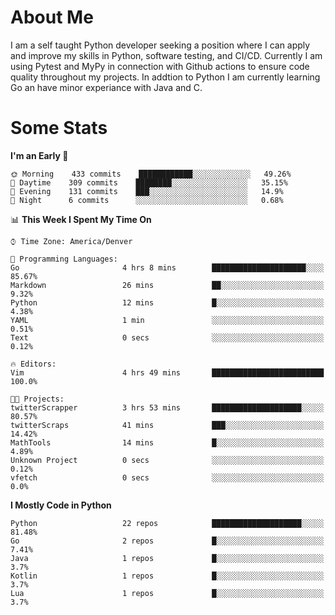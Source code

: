 # About Me
  I am a self taught Python developer seeking a position where I can apply and improve my skills in Python, software testing, and CI/CD. Currently I am using Pytest and MyPy in connection with Github actions to ensure code quality throughout my projects. In addtion to Python I am currently learning Go an have minor experiance with Java and C.
  
 # Some Stats
  
<!--START_SECTION:waka-->
**I'm an Early 🐤** 

```text
🌞 Morning    433 commits    ████████████░░░░░░░░░░░░░   49.26% 
🌆 Daytime    309 commits    ████████░░░░░░░░░░░░░░░░░   35.15% 
🌃 Evening    131 commits    ███░░░░░░░░░░░░░░░░░░░░░░   14.9% 
🌙 Night      6 commits      ░░░░░░░░░░░░░░░░░░░░░░░░░   0.68%

```


📊 **This Week I Spent My Time On** 

```text
⌚︎ Time Zone: America/Denver

💬 Programming Languages: 
Go                       4 hrs 8 mins        █████████████████████░░░░   85.67% 
Markdown                 26 mins             ██░░░░░░░░░░░░░░░░░░░░░░░   9.32% 
Python                   12 mins             █░░░░░░░░░░░░░░░░░░░░░░░░   4.38% 
YAML                     1 min               ░░░░░░░░░░░░░░░░░░░░░░░░░   0.51% 
Text                     0 secs              ░░░░░░░░░░░░░░░░░░░░░░░░░   0.12%

🔥 Editors: 
Vim                      4 hrs 49 mins       █████████████████████████   100.0%

🐱‍💻 Projects: 
twitterScrapper          3 hrs 53 mins       ████████████████████░░░░░   80.57% 
twitterScraps            41 mins             ███░░░░░░░░░░░░░░░░░░░░░░   14.42% 
MathTools                14 mins             █░░░░░░░░░░░░░░░░░░░░░░░░   4.89% 
Unknown Project          0 secs              ░░░░░░░░░░░░░░░░░░░░░░░░░   0.12% 
vfetch                   0 secs              ░░░░░░░░░░░░░░░░░░░░░░░░░   0.0%

```

**I Mostly Code in Python** 

```text
Python                   22 repos            ████████████████████░░░░░   81.48% 
Go                       2 repos             █░░░░░░░░░░░░░░░░░░░░░░░░   7.41% 
Java                     1 repos             █░░░░░░░░░░░░░░░░░░░░░░░░   3.7% 
Kotlin                   1 repos             █░░░░░░░░░░░░░░░░░░░░░░░░   3.7% 
Lua                      1 repos             █░░░░░░░░░░░░░░░░░░░░░░░░   3.7%

```



<!--END_SECTION:waka-->
